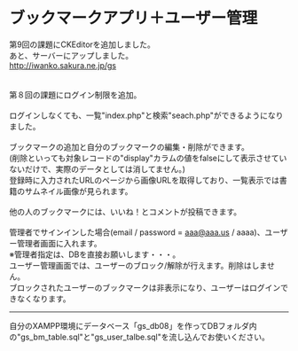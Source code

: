 ブックマークアプリ＋ユーザー管理
====================
第9回の課題にCKEditorを追加しました。<br>
あと、サーバーにアップしました。<br>
http://iwanko.sakura.ne.jp/gs<br>
<br>
<br>
第８回の課題にログイン制限を追加。<br>
<br>
ログインしなくても、一覧"index.php"と検索"seach.php"ができるようになりました。<br>
<br>
ブックマークの追加と自分のブックマークの編集・削除ができます。<br>
(削除といっても対象レコードの"display"カラムの値をfalseにして表示させていないだけで、実際のデータとしては消してません。)<br>
登録時に入力されたURLのページから画像URLを取得しており、一覧表示では書籍のサムネイル画像が見られます。<br>
<br>
他の人のブックマークには、いいね！とコメントが投稿できます。<br>
<br>
管理者でサインインした場合(email / password = aaa@aaa.us / aaaa)、ユーザー管理者画面に入れます。<br>
※管理者指定は、DBを直接お願いします・・・。<br>
ユーザー管理画面では、ユーザーのブロック/解除が行えます。削除はしません。<br>
ブロックされたユーザーのブックマークは非表示になり、ユーザーはログインできなくなります。<br>
<hr>
自分のXAMPP環境にデータベース「gs_db08」を作ってDBフォルダ内の"gs_bm_table.sql"と"gs_user_talbe.sql"を流し込んでお使いください。<br>

